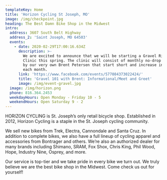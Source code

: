 ```yaml
---
templateKey: Home
title: 'Horizon Cycling St Joseph, MO'
image: /img/checkpoint.jpg
heading: The Best Damn Bike Shop in the Midwest
intro:
  address: 3607 South Belt Highway
  address_2: 'Saint Joseph, MO 64503'
  events:
    - date: 2020-02-29T17:00:16.634Z
      description: >-
        We are excited to announce that we will be starting a Gravel Riding 101
        Clinic this spring. The clinic will consist of monthly no-drop rides led
        by our very own Brent Petersen that start short and increase in distance
        each month.
      link: 'https://www.facebook.com/events/577084373022424/'
      title: 'Gravel 101 with Brent: Informational/Meet and Greet'
      image: /img/event-gravel.jpg
  image: /img/horizon.png
  phone: 816.364.2453
  weekdayHours: Open Monday - Friday 10 - 5
  weekendHours: Open Saturday 9 - 2
---
```

HORIZON CYCLING is St. Joseph’s only retail bicycle shop. Established in 2012, Horizon Cycling is a staple in the St. Joseph cycling community.

We sell new bikes from Trek, Electra, Cannondale and Santa Cruz. In addition to complete bikes, we also have a full lineup of cycling apparel and accessories from Bontrager and others. We’re also an authorized dealer for many brands including Shimano, SRAM, Fox Shox, Chris King, Phil Wood, Hope, Industry Nine, Osprey, and more.

Our service is top-tier and we take pride in every bike we turn out. We truly believe we are the best bike shop in the Midwest. Come check us out for yourself!

